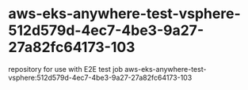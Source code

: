 # aws-eks-anywhere-test-vsphere-512d579d-4ec7-4be3-9a27-27a82fc64173-103
repository for use with E2E test job aws-eks-anywhere-test-vsphere:512d579d-4ec7-4be3-9a27-27a82fc64173-103

